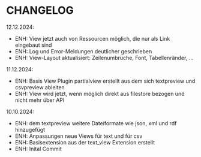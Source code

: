 # CHANGELOG


12.12.2024:

* ENH: View jetzt auch von Ressourcen möglich, die nur als Link eingebaut sind
* ENH: Log und Error-Meldungen deutlicher geschrieben
* ENH: View-Layout aktualisiert: Zeilenumbrüche, Font, Tabellenränder, ...

11.12.2024:

* ENH: Basis View Plugin partialview erstellt aus dem sich textpreview und csvpreview ableiten
* ENH: View wird jetzt, wenn möglich direkt aus filestore bezogen und nicht mehr über API

10.10.2024:

* ENH: dem textpreview weitere Dateiformate wie json, xml und rdf hinzugefügt
* ENH: Anpassungen neue Views für text und für csv
* ENH: Basisextension aus der text_view Extension erstellt
* ENH: Inital Commit